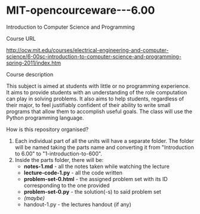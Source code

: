 MIT-opencourceware---6.00
=========================

Introduction to Computer Science and Programming

Course URL

http://ocw.mit.edu/courses/electrical-engineering-and-computer-science/6-00sc-introduction-to-computer-science-and-programming-spring-2011/index.htm

Course description

This subject is aimed at students with little or no programming experience. It aims to provide students with an understanding of the role computation can play in solving problems. It also aims to help students, regardless of their major, to feel justifiably confident of their ability to write small programs that allow them to accomplish useful goals. The class will use the Python programming language.

How is this repository organised?

1. Each individual part of all the units will have a separate folder. The folder will be named taking the parts name and converting it from "Introduction to 6.00" to "1-introduction-to-600".
2. Inside the parts folder, there will be:
    - **notes-1.md** - all the notes taken while watching the lecture
    - **lecture-code-1.py** - all the code written
    - **problem-set-0.html** - the assigned problem set with its ID corresponding to the one provided
    - **problem-set-0.py** - the solution(-s) to said problem set
    - *(maybe)*
    - handout-1.py - the lectures handout (if any)
